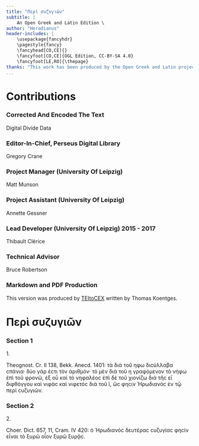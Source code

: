 ```yaml
---
title: "Περὶ συζυγιῶν"
subtitle: |
	An Open Greek and Latin Edition \ 
author: "Herodianus"
header-includes: | 
	\usepackage{fancyhdr}
	\pagestyle{fancy}
	\fancyhead[CO,CE]{}
	\fancyfoot[CO,CE]{OGL Edition, CC-BY-SA 4.0}
	\fancyfoot[LE,RO]{\thepage}
thanks: "This work has been produced by the Open Greek and Latin project through the help of volunteers. See contributions for details."
...
```


# Contributions


### Corrected And Encoded The Text

Digital Divide Data  
  
### Editor-In-Chief, Perseus Digital Library

Gregory Crane  
  
### Project Manager (University Of Leipzig)

Matt Munson  
  
### Project Assistant (University Of Leipzig)

Annette Gessner  
  
### Lead Developer (University Of Leipzig) 2015 - 2017

Thibault Clérice  
  
### Technical Advisor

Bruce Robertson  
  
### Markdown and PDF Production

This version was produced by [TEItoCEX](https://github.com/ThomasK81/TEItoCEX) written by Thomas Koentges.

# Περὶ συζυγιῶν

### Section 1

<p>1.</p>
<p>Theognost. Cr. II 138, Bekk. Anecd. 1401: τὰ διὰ τοῦ ηφω
διϲύλλαβα ϲπάνια· δύο γάρ ἐϲτι τὸν ἀριθμόν· τὸ μὲν διὰ τοῦ η γραφόμενον
τὸ νήφω ἐπὶ τοῦ φρονῶ, ἐξ οὖ καὶ τὸ νηφαλέοϲ ἐπὶ δὲ τοῦ <lb n="5"/>
χιονίζω διὰ τῆϲ εῑ διφθόγγου καὶ νιφάϲ καὶ νιφετόϲ διὰ τοῦ ῑ, ὥϲ φηϲιν
Ἡρωδιανὸϲ ἐν τῷ περὶ ϲυζυγιῶν.</p>


### Section 2

<p>2.</p>
<p>Choer. Dict. 657, 11, Cram. IV 420: ὁ Ἡρωδιανὸϲ δευτέραϲ
ϲυζυγίαϲ φηϲὶν εἶναι τὸ ξυρῶ οἷον ξυρῶ ξυρᾷϲ.</p> <lb n="10"/>

